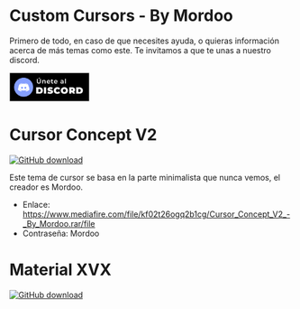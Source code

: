# Custom Cursors - By Mordoo

Primero de todo, en caso de que necesites ayuda, o quieras información acerca de más temas como este. Te invitamos a que te unas a nuestro discord.

<a href="https://discord.gg/5J3eTpmhEH"><img src="https://raw.githubusercontent.com/MordooDs/CustomCursors/main/Im%C3%A1genes/%C3%9Anete%20al%20discord.png" alt="GitHub download" width="142"></a>

# Cursor Concept V2

<a href="https://github.com/MordooDs/CustomCursors/blob/main/Im%C3%A1genes/PreviewConcept.png?raw=true"><img src="https://github.com/MordooDs/CustomCursors/blob/main/Im%C3%A1genes/PreviewConcept.png?raw=true" alt="GitHub download" width="500"></a>

Este tema de cursor se basa en la parte minimalista que nunca vemos, el creador es Mordoo.

- Enlace: https://www.mediafire.com/file/kf02t26ogq2b1cg/Cursor_Concept_V2_-_By_Mordoo.rar/file
- Contraseña: Mordoo

# Material XVX

<a href="https://github.com/MordooDs/CustomCursors/blob/main/Im%C3%A1genes/PreviewConcept.png?raw=true"><img src="https://github.com/MordooDs/CustomCursors/blob/main/Im%C3%A1genes/PreviewConcept.png?raw=true" alt="GitHub download" width="500"></a>
